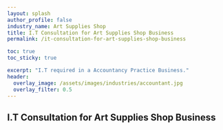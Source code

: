 ```yaml
---
layout: splash 
author_profile: false 
industry_name: Art Supplies Shop
title: I.T Consultation for Art Supplies Shop Business
permalink: /it-consultation-for-art-supplies-shop-business

toc: true
toc_sticky: true

excerpt: "I.T required in a Accountancy Practice Business."
header:
  overlay_image: /assets/images/industries/accountant.jpg
  overlay_filter: 0.5 
---
```


## I.T Consultation for Art Supplies Shop Business